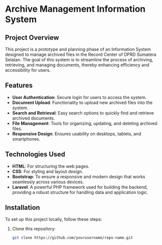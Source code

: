 # Archive Management Information System

## Project Overview

This project is a prototype and planning phase of an Information System designed to manage archived files in the Record Center of DPRD Sumatera Selatan. The goal of this system is to streamline the process of archiving, retrieving, and managing documents, thereby enhancing efficiency and accessibility for users.

## Features

- **User  Authentication**: Secure login for users to access the system.
- **Document Upload**: Functionality to upload new archived files into the system.
- **Search and Retrieval**: Easy search options to quickly find and retrieve archived documents.
- **File Management**: Tools for organizing, updating, and deleting archived files.
- **Responsive Design**: Ensures usability on desktops, tablets, and smartphones.

## Technologies Used

- **HTML**: For structuring the web pages.
- **CSS**: For styling and layout design.
- **Bootstrap**: To ensure a responsive and modern design that works seamlessly across various devices.
- **Laravel**: A powerful PHP framework used for building the backend, providing a robust structure for handling data and application logic.

## Installation

To set up this project locally, follow these steps:

1. Clone this repository:
   ```bash
   git clone https://github.com/yourusername/repo-name.git
